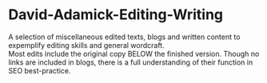 # David-Adamick-Editing-Writing
A selection of miscellaneous edited texts, blogs and written content to expemplify editing skills and general wordcraft.  
Most edits include the original copy BELOW the finished version.
Though no links are included in blogs, there is a full understanding of their function in SEO best-practice.
